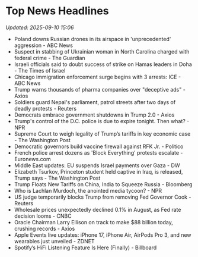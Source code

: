 # Top News Headlines

_Updated: 2025-09-10 15:06_

- Poland downs Russian drones in its airspace in 'unprecedented' aggression - ABC News
- Suspect in stabbing of Ukrainian woman in North Carolina charged with federal crime - The Guardian
- Israeli officials said to doubt success of strike on Hamas leaders in Doha - The Times of Israel
- Chicago immigration enforcement surge begins with 3 arrests: ICE - ABC News
- Trump warns thousands of pharma companies over "deceptive ads" - Axios
- Soldiers guard Nepal's parliament, patrol streets after two days of deadly protests - Reuters
- Democrats embrace government shutdowns in Trump 2.0 - Axios
- Trump's control of the D.C. police is due to expire tonight. Then what? - NPR
- Supreme Court to weigh legality of Trump’s tariffs in key economic case - The Washington Post
- Democratic governors build vaccine firewall against RFK Jr. - Politico
- French police arrest dozens as 'Block Everything' protests escalate - Euronews.com
- Middle East updates: EU suspends Israel payments over Gaza - DW
- Elizabeth Tsurkov, Princeton student held captive in Iraq, is released, Trump says - The Washington Post
- Trump Floats New Tariffs on China, India to Squeeze Russia - Bloomberg
- Who is Lachlan Murdoch, the anointed media tycoon? - NPR
- US judge temporarily blocks Trump from removing Fed Governor Cook - Reuters
- Wholesale prices unexpectedly declined 0.1% in August, as Fed rate decision looms - CNBC
- Oracle Chairman Larry Ellison on track to make $88 billion today, crushing records - Axios
- Apple Events live updates: iPhone 17, iPhone Air, AirPods Pro 3, and new wearables just unveiled - ZDNET
- Spotify’s HiFi Listening Feature Is Here (Finally) - Billboard
